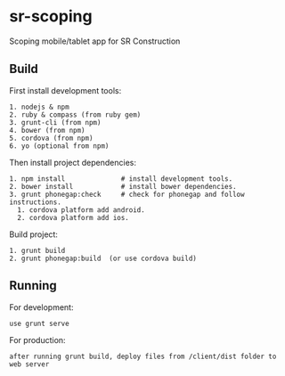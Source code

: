 sr-scoping
==========

Scoping mobile/tablet app for SR Construction



## Build

  First install development tools:
    
    1. nodejs & npm
    2. ruby & compass (from ruby gem)
    3. grunt-cli (from npm)
    4. bower (from npm)
    5. cordova (from npm)
    6. yo (optional from npm)
    
  Then install project dependencies:
  
    1. npm install              # install development tools.
    2. bower install            # install bower dependencies.
    3. grunt phonegap:check     # check for phonegap and follow instructions.
      1. cordova platform add android.
      2. cordova platform add ios.


  Build project:
    
    1. grunt build
    2. grunt phonegap:build  (or use cordova build)


## Running

  For development:
  
    use grunt serve
  
  
  For production:
  
    after running grunt build, deploy files from /client/dist folder to web server
